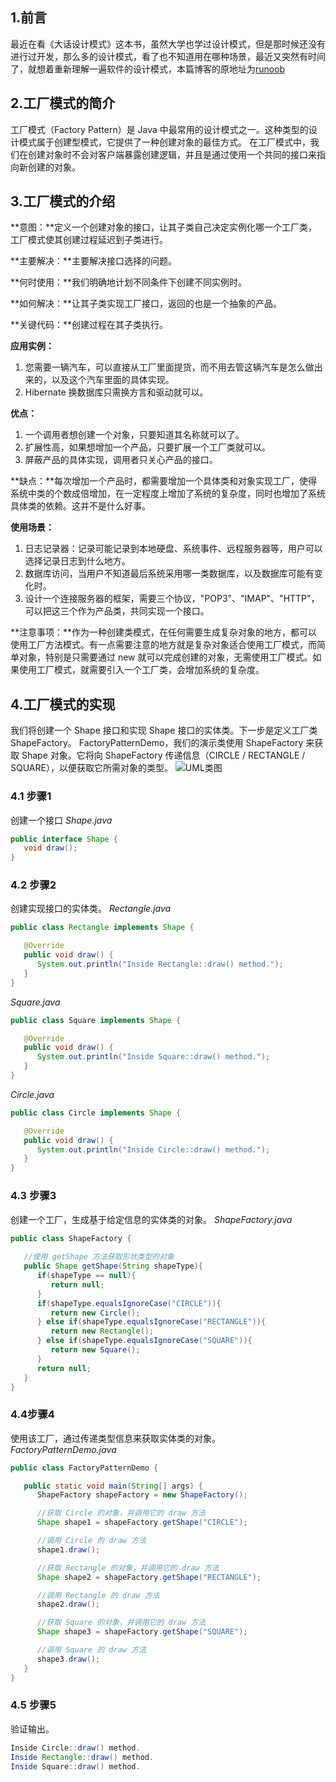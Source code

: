 ## 1.前言
最近在看《大话设计模式》这本书，虽然大学也学过设计模式，但是那时候还没有进行过开发，那么多的设计模式，看了也不知道用在哪种场景，最近又突然有时间了，就想着重新理解一遍软件的设计模式，本篇博客的原地址为[runoob](http://www.runoob.com/design-pattern/factory-pattern.html)
## 2.工厂模式的简介
工厂模式（Factory Pattern）是 Java 中最常用的设计模式之一。这种类型的设计模式属于创建型模式，它提供了一种创建对象的最佳方式。
在工厂模式中，我们在创建对象时不会对客户端暴露创建逻辑，并且是通过使用一个共同的接口来指向新创建的对象。
## 3.工厂模式的介绍
**意图：**定义一个创建对象的接口，让其子类自己决定实例化哪一个工厂类，工厂模式使其创建过程延迟到子类进行。

**主要解决：**主要解决接口选择的问题。

**何时使用：**我们明确地计划不同条件下创建不同实例时。

**如何解决：**让其子类实现工厂接口，返回的也是一个抽象的产品。

**关键代码：**创建过程在其子类执行。

**应用实例：** 

  1. 您需要一辆汽车，可以直接从工厂里面提货，而不用去管这辆汽车是怎么做出来的，以及这个汽车里面的具体实现。
  2. Hibernate 换数据库只需换方言和驱动就可以。

**优点：** 

  1. 一个调用者想创建一个对象，只要知道其名称就可以了。
  2. 扩展性高，如果想增加一个产品，只要扩展一个工厂类就可以。
  3. 屏蔽产品的具体实现，调用者只关心产品的接口。

**缺点：**每次增加一个产品时，都需要增加一个具体类和对象实现工厂，使得系统中类的个数成倍增加，在一定程度上增加了系统的复杂度，同时也增加了系统具体类的依赖。这并不是什么好事。

**使用场景：** 

  1. 日志记录器：记录可能记录到本地硬盘、系统事件、远程服务器等，用户可以选择记录日志到什么地方。
  2. 数据库访问，当用户不知道最后系统采用哪一类数据库，以及数据库可能有变化时。
  3. 设计一个连接服务器的框架，需要三个协议，"POP3"、"IMAP"、"HTTP"，可以把这三个作为产品类，共同实现一个接口。

**注意事项：**作为一种创建类模式，在任何需要生成复杂对象的地方，都可以使用工厂方法模式。有一点需要注意的地方就是复杂对象适合使用工厂模式，而简单对象，特别是只需要通过 new 就可以完成创建的对象，无需使用工厂模式。如果使用工厂模式，就需要引入一个工厂类，会增加系统的复杂度。

## 4.工厂模式的实现
我们将创建一个 Shape 接口和实现 Shape 接口的实体类。下一步是定义工厂类 ShapeFactory。
FactoryPatternDemo，我们的演示类使用 ShapeFactory 来获取 Shape 对象。它将向 ShapeFactory 传递信息（CIRCLE / RECTANGLE / SQUARE），以便获取它所需对象的类型。
![UML类图](https://img-blog.csdn.net/20180510163200711?watermark/2/text/aHR0cHM6Ly9ibG9nLmNzZG4ubmV0L0Jvb2xlYW5pbmc=/font/5a6L5L2T/fontsize/400/fill/I0JBQkFCMA==/dissolve/70)

### 4.1 步骤1
创建一个接口
*Shape.java*

```java
public interface Shape {
   void draw();
}
```

### 4.2 步骤2
创建实现接口的实体类。
*Rectangle.java*

```java
public class Rectangle implements Shape {

   @Override
   public void draw() {
      System.out.println("Inside Rectangle::draw() method.");
   }
}
```

*Square.java*

```java
public class Square implements Shape {

   @Override
   public void draw() {
      System.out.println("Inside Square::draw() method.");
   }
}
```
*Circle.java*

```java
public class Circle implements Shape {

   @Override
   public void draw() {
      System.out.println("Inside Circle::draw() method.");
   }
}
```
### 4.3 步骤3
创建一个工厂，生成基于给定信息的实体类的对象。
*ShapeFactory.java*

```java
public class ShapeFactory {
    
   //使用 getShape 方法获取形状类型的对象
   public Shape getShape(String shapeType){
      if(shapeType == null){
         return null;
      }        
      if(shapeType.equalsIgnoreCase("CIRCLE")){
         return new Circle();
      } else if(shapeType.equalsIgnoreCase("RECTANGLE")){
         return new Rectangle();
      } else if(shapeType.equalsIgnoreCase("SQUARE")){
         return new Square();
      }
      return null;
   }
}
```
### 4.4步骤4
使用该工厂，通过传递类型信息来获取实体类的对象。
*FactoryPatternDemo.java*

```java
public class FactoryPatternDemo {

   public static void main(String[] args) {
      ShapeFactory shapeFactory = new ShapeFactory();

      //获取 Circle 的对象，并调用它的 draw 方法
      Shape shape1 = shapeFactory.getShape("CIRCLE");

      //调用 Circle 的 draw 方法
      shape1.draw();

      //获取 Rectangle 的对象，并调用它的 draw 方法
      Shape shape2 = shapeFactory.getShape("RECTANGLE");

      //调用 Rectangle 的 draw 方法
      shape2.draw();

      //获取 Square 的对象，并调用它的 draw 方法
      Shape shape3 = shapeFactory.getShape("SQUARE");

      //调用 Square 的 draw 方法
      shape3.draw();
   }
}
```
### 4.5 步骤5
验证输出。

```java
Inside Circle::draw() method.
Inside Rectangle::draw() method.
Inside Square::draw() method.
```